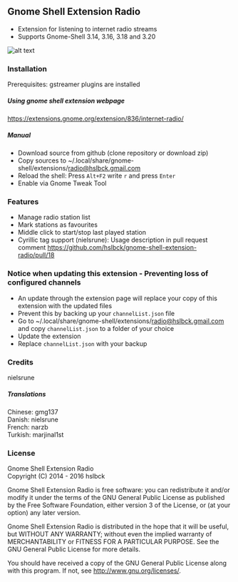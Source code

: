 ## Gnome Shell Extension Radio
* Extension for listening to internet radio streams
* Supports Gnome-Shell 3.14, 3.16, 3.18 and 3.20

![alt text](https://raw.githubusercontent.com/hslbck/gnome-shell-extension-radio/master/radio-extension.png)

### Installation
Prerequisites: gstreamer plugins are installed
##### Using gnome shell extension webpage
https://extensions.gnome.org/extension/836/internet-radio/
##### Manual
* Download source from github (clone repository or download zip)
* Copy sources to ~/.local/share/gnome-shell/extensions/radio@hslbck.gmail.com
* Reload the shell: Press `Alt+F2` write `r` and press `Enter`  
* Enable via Gnome Tweak Tool

### Features
* Manage radio station list
* Mark stations as favourites
* Middle click to start/stop last played station
* Cyrillic tag support (nielsrune): Usage description in pull request comment https://github.com/hslbck/gnome-shell-extension-radio/pull/18

### Notice when updating this extension - Preventing loss of configured channels
* An update through the extension page will replace your copy of this extension with the updated files
* Prevent this by backing up your `channelList.json` file
* Go to ~/.local/share/gnome-shell/extensions/radio@hslbck.gmail.com and copy `channelList.json` to a folder of your choice
* Update the extension
* Replace `channelList.json` with your backup

### Credits
nielsrune  
##### Translations
Chinese: gmg137  
Danish: nielsrune   
French: narzb  
Turkish: marjinal1st  

### License
Gnome Shell Extension Radio  
Copyright (C) 2014 - 2016  hslbck

Gnome Shell Extension Radio is free software: you can redistribute it and/or modify it under the terms of the GNU General Public License as published by the Free Software Foundation, either version 3 of the License, or (at your option) any later version.

Gnome Shell Extension Radio is distributed in the hope that it will be useful, but WITHOUT ANY WARRANTY; without even the implied warranty of MERCHANTABILITY or FITNESS FOR A PARTICULAR PURPOSE. See the GNU General Public License for more details.

You should have received a copy of the GNU General Public License along with this program. If not, see <http://www.gnu.org/licenses/>.
